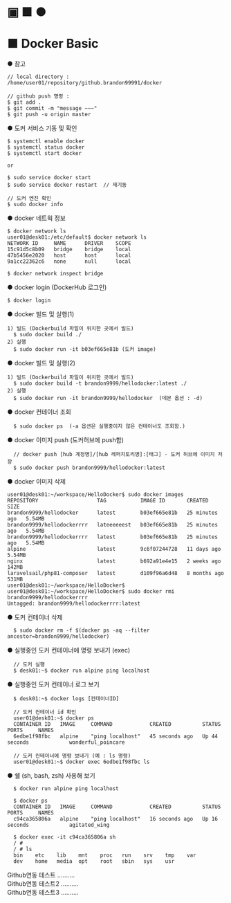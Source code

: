 

▣ ■ ●
==============================
■ Docker Basic
==============================

● 참고
```
// local directory :
/home/user01/repository/github.brandon99991/docker

// github push 명령 :
$ git add .
$ git commit -m "message ~~~"
$ git push -u origin master
```

● 도커 서비스 기동 및 확인
```
$ systemctl enable docker  
$ systemctl status docker  
$ systemctl start docker  

or 

$ sudo service docker start
$ sudo service docker restart  // 재기동

// 도커 엔진 확인
$ sudo docker info
```

● docker 네트웍 정보
```
$ docker network ls
user01@desk01:/etc/default$ docker network ls
NETWORK ID     NAME      DRIVER    SCOPE
15c91d5c8b09   bridge    bridge    local
47b5456e2020   host      host      local
9a1cc22362c6   none      null      local 

$ docker network inspect bridge
```

● docker login (DockerHub 로그인)
```
$ docker login
```

● docker 빌드 및 실행(1)
```
1) 빌드 (Dockerbuild 파일이 위치한 곳에서 빌드)
  $ sudo docker build ./
2) 실행
  $ sudo docker run -it b03ef665e81b (도커 image)
```

● docker 빌드 및 실행(2)
```
1) 빌드 (Dockerbuild 파일이 위치한 곳에서 빌드)
  $ sudo docker build -t brandon9999/hellodocker:latest ./
2) 실행
  $ sudo docker run -it brandon9999/hellodocker  (데몬 옵션 : -d)
```

● docker 컨테이너 조회
```
  $ sudo docker ps  (-a 옵션은 실행중이지 않은 컨테이너도 조회함.)
```

● docker 이미지 push (도커허브에 push함)
```
  // docker push [hub 계정명]/[hub 레퍼지토리명]:[태그] - 도커 허브에 이미지 저장
  $ sudo docker push brandon9999/hellodocker:latest
```

● docker 이미지 삭제
```
user01@desk01:~/workspace/HelloDocker$ sudo docker images
REPOSITORY                   TAG           IMAGE ID       CREATED          SIZE
brandon9999/hellodocker      latest        b03ef665e81b   25 minutes ago   5.54MB
brandon9999/hellodockerrrr   lateeeeeest   b03ef665e81b   25 minutes ago   5.54MB
brandon9999/hellodockerrrr   latest        b03ef665e81b   25 minutes ago   5.54MB
alpine                       latest        9c6f07244728   11 days ago      5.54MB
nginx                        latest        b692a91e4e15   2 weeks ago      142MB
laravelsail/php81-composer   latest        d109f96a6d48   8 months ago     531MB
user01@desk01:~/workspace/HelloDocker$ 
user01@desk01:~/workspace/HelloDocker$ sudo docker rmi brandon9999/hellodockerrrr
Untagged: brandon9999/hellodockerrrr:latest
```

● 도커 컨테이너 삭제 
```
  $ sudo docker rm -f $(docker ps -aq --filter ancestor=brandon9999/hellodocker)
```

● 실행중인 도커 컨테이너에 명령 보내기 (exec)
```
  // 도커 실행
  $ desk01:~$ docker run alpine ping localhost
```

● 실행중인 도커 컨테이너 로그 보기
```
  $ desk01:~$ docker logs [컨테이너ID]

  // 도커 컨테이너 id 확인
  user01@desk01:~$ docker ps
  CONTAINER ID   IMAGE     COMMAND            CREATED          STATUS          PORTS     NAMES
  6edbe1f98fbc   alpine    "ping localhost"   45 seconds ago   Up 44 seconds             wonderful_poincare

  // 도커 컨테이너에 명령 보내기 (예 : ls 명령)
  user01@desk01:~$ docker exec 6edbe1f98fbc ls
```

● 쉘 (sh, bash, zsh) 사용해 보기
```
  $ docker run alpine ping localhost

  $ docker ps
  CONTAINER ID   IMAGE     COMMAND            CREATED          STATUS          PORTS     NAMES
  c94ca365806a   alpine    "ping localhost"   16 seconds ago   Up 16 seconds             agitated_wing

  $ docker exec -it c94ca365806a sh
  / # 
  / # ls
  bin    etc    lib    mnt    proc   run    srv    tmp    var
  dev    home   media  opt    root   sbin   sys    usr
```

  Github연동 테스트 ..........  
  Github연동 테스트2 ..........  
  Github연동 테스트3 ..........  

